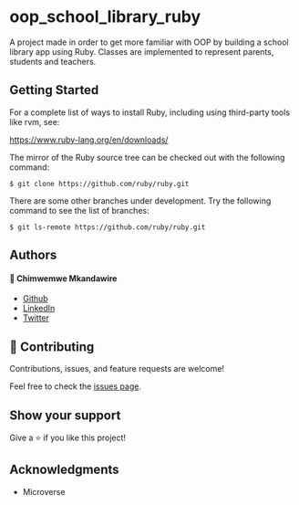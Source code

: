 # oop_school_library_ruby
A project made in order to get more familiar with OOP by building a school library app using Ruby. Classes are implemented to represent parents, students and teachers.

## Getting Started

For a complete list of ways to install Ruby, including using third-party tools
like rvm, see:

https://www.ruby-lang.org/en/downloads/

The mirror of the Ruby source tree can be checked out with the following command:

    $ git clone https://github.com/ruby/ruby.git

There are some other branches under development. Try the following command
to see the list of branches:

    $ git ls-remote https://github.com/ruby/ruby.git

## Authors

#### :bust_in_silhouette: Chimwemwe Mkandawire

- [Github](https://github.com/chimwemwe007)
- [LinkedIn](https://www.linkedin.com/in/chimwemwe007/)  
- [Twitter](https://twitter.com/chxmz) 

## 🤝 Contributing

Contributions, issues, and feature requests are welcome!

Feel free to check the [issues page](../../issues/).

## Show your support

Give a ⭐️ if you like this project!

## Acknowledgments

- Microverse

